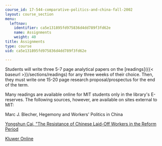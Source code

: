 ```yaml
---
course_id: 17-544-comparative-politics-and-china-fall-2002
layout: course_section
menu:
  leftnav:
    identifier: ca5e131895fd975836d4dd789f3fd62e
    name: Assignments
    weight: 40
title: Assignments
type: course
uid: ca5e131895fd975836d4dd789f3fd62e

---
```


Students will write three 5-7 page analytical papers on the [readings]({{< baseurl >}}/sections/readings) for any three weeks of their choice. Then, they must write one 15-20 page research proposal/prospectus for the end of the term.

Many readings are available online for MIT students only in the library's E-reserves. The following sources, however, are available on sites external to MIT:

Marc J. Blecher, Hegemony and Workers' Politics in China

[Yongshun Cai, "The Resistance of Chinese Laid-Off Workers in the Reform Period](http://journals.cambridge.org/action/login)

[Kluwer Online](http://www.kluwerlawonline.com)